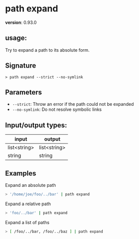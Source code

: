 # path expand

**version**: 0.93.0

## **usage**:

Try to expand a path to its absolute form.

## Signature

`> path expand --strict --no-symlink`

## Parameters

- `--strict`: Throw an error if the path could not be expanded
- `--no-symlink`: Do not resolve symbolic links

## Input/output types:

| input          | output         |
| -------------- | -------------- |
| list\<string\> | list\<string\> |
| string         | string         |

## Examples

Expand an absolute path

```bash
> '/home/joe/foo/../bar' | path expand
```

Expand a relative path

```bash
> 'foo/../bar' | path expand
```

Expand a list of paths

```bash
> [ /foo/../bar, /foo/../baz ] | path expand
```
